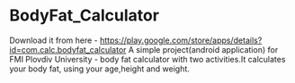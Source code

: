 # BodyFat_Calculator
Download it from here - https://play.google.com/store/apps/details?id=com.calc.bodyfat_calculator
A simple project(android application) for FMI Plovdiv University - body fat calculator with two activities.It calculates your body fat, using your age,height and weight. 
